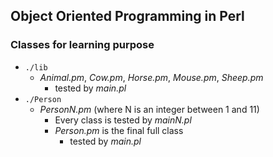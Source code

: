 ## Object Oriented Programming in Perl

### Classes for learning purpose
* ``./lib``
  * *Animal.pm*, *Cow.pm*, *Horse.pm*, *Mouse.pm*, *Sheep.pm*
    * tested by *main.pl*
* ``./Person``
  * *PersonN.pm* (where N is an integer between 1 and 11)
    * Every class is tested by *mainN.pl*
    * *Person.pm* is the final full class
      * tested by *main.pl*

